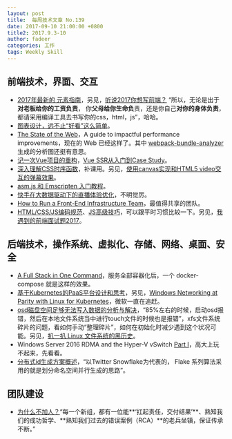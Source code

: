 ```yaml
---
layout: post
title:  每周技术文章 No.139
date: 2017-09-10 21:00:00 +0800
title2: 2017.9.3-10
author: fadeer
categories: 工作
tags: Weekly Skill
---
```


前端技术，界面、交互
----
* [2017年最新的 <head> 元素指南](http://www.css88.com/archives/8052)，另见，[听说2017你想写前端？](https://segmentfault.com/a/1190000011001037) “所以，无论是出于**对老板给你的工资负责**， 你**父母给你生命负**责，还是你自己**对你的身体负责**，都请采用编译工具去书写你的css，html，js”，哈哈。
* [图表设计，远不止“好看”这么简单](http://www.uisdc.com/chart-design-apply)。
* [The State of the Web](https://medium.com/@fox/talk-the-state-of-the-web-3e12f8e413b3)，A guide to impactful performance improvements，现在的 Web 已经这样了。其中 [webpack-bundle-analyzer](https://www.npmjs.com/package/webpack-bundle-analyzer) 生成的分析图还挺有意思。
* [记一次Vue项目的重构](https://mp.weixin.qq.com/s/sJXyo63Ym71EHyTc0QQqJA)，[Vue SSR从入门到Case Study](http://mp.weixin.qq.com/s/_IEmV0J5tmVegfRo5gUf4w)。
* [深入理解CSS时序函数](https://segmentfault.com/a/1190000011019534)，补课用。另见，[使用canvas实现和HTML5 video交互的弹幕效果](http://www.zhangxinxu.com/wordpress/2017/09/html5-canvas-video-barrage/)。
* [asm.js 和 Emscripten 入门教程](http://www.ruanyifeng.com/blog/2017/09/asmjs_emscripten.html)。
* [快手在大数据驱动下的直播体验优化](http://www.infoq.com/cn/news/2017/09/streaming-Pipeline-kuaishou)，不明觉厉。
* [How to Run a Front-End Infrastructure Team](http://tech.adroll.com/blog/frontend/2017/08/29/how-to-run-a-front-end-infrastructure-team.html)，最值得共享的团队。
* [HTML/CSS/JS编码规范](https://fed.renren.com/2017/08/20/html-css-js-code-specification/)、[JS高级技巧](https://fed.renren.com/2017/09/03/js-profesional-skill/)，可以跟平时习惯比较一下。另见，[我遇到的前端面试题2017](https://segmentfault.com/a/1190000011091907)。

后端技术，操作系统、虚拟化、存储、网络、桌面、安全
----
* [A Full Stack in One Command](https://www.elastic.co/blog/a-full-stack-in-one-command)，服务全部容器化后，一个 docker-compose 就是这样的效果。
* [基于Kubernetes的PaaS平台设计和思考](http://dockone.io/article/2648)，另见，[Windows Networking at Parity with Linux for Kubernetes](http://blog.kubernetes.io/2017/09/windows-networking-at-parity-with-linux.html)，微软一直在追赶。
* [osd磁盘空间足够无法写入数据的分析与解决](http://ceph.com/planet/osd%E7%A3%81%E7%9B%98%E7%A9%BA%E9%97%B4%E8%B6%B3%E5%A4%9F%E6%97%A0%E6%B3%95%E5%86%99%E5%85%A5%E6%95%B0%E6%8D%AE%E7%9A%84%E5%88%86%E6%9E%90%E4%B8%8E%E8%A7%A3%E5%86%B3/)，“85%左右的时候，启动osd报错，然后在本地文件系统当中进行touch文件的时候也是报错”，xfs文件系统碎片的问题，看如何手动“整理碎片”，如何在初始化时减少遇到这个状况可能。另见，[扒一扒 Linux 文件系统的黑历史](https://zhuanlan.zhihu.com/p/28828826)。
* Windows Server 2016 RDMA and the Hyper-V vSwitch [Part I](https://blog.workinghardinit.work/2017/09/07/windows-server-2016-rdma-and-the-hyper-v-vswitch-part-i/)，高大上玩不起来，先看看。
* [分布式id生成方案概述](https://segmentfault.com/a/1190000010978305)，“以Twitter Snowflake为代表的， Flake 系列算法采用的就是划分命名空间并行生成的思路”。

团队建设
----
* [为什么不加人？](http://www.cnblogs.com/zhengyun_ustc/p/moregun.html)“每一个新组，都有一位能**‘扛起责任，交付结果’**、熟知我们的成功哲学、**熟知我们过去的错误案例（RCA）**的老兵坐镇，保证传承不断。”


